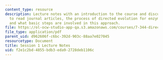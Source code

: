 ```yaml
---
content_type: resource
description: Lecture notes with an introduction to the course and discussion of how
  to read journal articles, the process of directed evolution for enzyme engineering,
  and what basic steps are involved in this approach.
file: https://ol-ocw-studio-app-qa.s3.amazonaws.com/courses/7-344-directed-evolution-engineering-biocatalysts-spring-2008/f2e1c2bd4855bdb3eda92728deb1106c_ses1_ln.pdf
file_type: application/pdf
parent_uid: d962606f-c6bc-392d-903c-88aa7e027045
resourcetype: Document
title: Session 1 Lecture Notes
uid: f2e1c2bd-4855-bdb3-eda9-2728deb1106c
---
```

